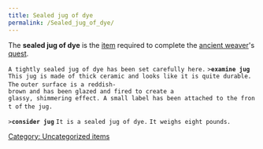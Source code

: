 ```yaml
---
title: Sealed jug of dye
permalink: /Sealed_jug_of_dye/
---
```


The **sealed jug of dye** is the [item](item "wikilink") required to
complete the [ancient weaver](ancient_weaver "wikilink")'s
[quest](Quest#The_Elven_Weaver "wikilink").

`A tightly sealed jug of dye has been set carefully here.`
`>`**`examine jug`**
`This jug is made of thick ceramic and looks like it is quite durable. The`
`outer surface is a reddish-brown and has been glazed and fired to create a`
`glassy, shimmering effect. A small label has been attached to the front of`
`the jug.`

`>`**`consider jug`**
`It is a sealed jug of dye.`
`It weighs eight pounds.`

[Category: Uncategorized
items](Category:_Uncategorized_items "wikilink")